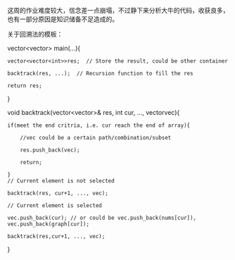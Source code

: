 这周的作业难度较大，信念差一点崩塌，不过静下来分析大牛的代码，收获良多，也有一部分原因是知识储备不足造成的。

关于回溯法的模板：

vector<vector<int>> main(...){
	
    vector<vector<int>>res;  // Store the result, could be other container
	
    backtrack(res, ...);  // Recursion function to fill the res
	
    return res;
}
    

void backtrack(vector<vector<int>>& res, int cur, ..., vector<int>vec){
	
    if(meet the end critria, i.e. cur reach the end of array){  
	
        //vec could be a certain path/combination/subset
		
        res.push_back(vec);
		
        return;
		
    }
    // Current element is not selected
	
    backtrack(res, cur+1, ..., vec);
	
    // Current element is selected
	
    vec.push_back(cur); // or could be vec.push_back(nums[cur]), vec.push_back(graph[cur]);
	
    backtrack(res,cur+1, ..., vec);
	
}
